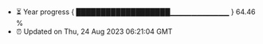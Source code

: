 - ⏳ Year progress { ███████████████████▁▁▁▁▁▁▁▁▁▁▁ } 64.46 %
- ⏰ Updated on Thu, 24 Aug 2023 06:21:04 GMT

